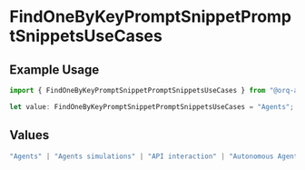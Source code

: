 # FindOneByKeyPromptSnippetPromptSnippetsUseCases

## Example Usage

```typescript
import { FindOneByKeyPromptSnippetPromptSnippetsUseCases } from "@orq-ai/node/models/operations";

let value: FindOneByKeyPromptSnippetPromptSnippetsUseCases = "Agents";
```

## Values

```typescript
"Agents" | "Agents simulations" | "API interaction" | "Autonomous Agents" | "Chatbots" | "Classification" | "Code understanding" | "Code writing" | "Documents QA" | "Conversation" | "Extraction" | "Multi-modal" | "Self-checking" | "SQL" | "Summarization" | "Tagging"
```
